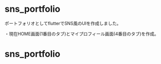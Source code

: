 # sns_portfolio

ポートフォリオとしてflutterでSNS風のUIを作成しました。

・現在HOME画面(1番目のタブ)とマイプロフィール画面(4番目のタブ)を作成。


# sns_portfolio
